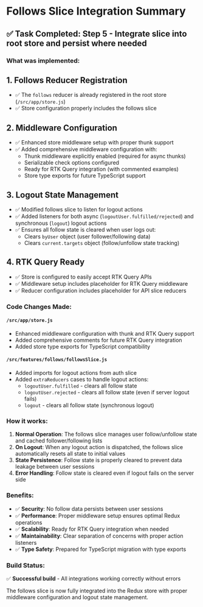 # Follows Slice Integration Summary

## ✅ Task Completed: Step 5 - Integrate slice into root store and persist where needed

### What was implemented:

## 1. **Follows Reducer Registration**
- ✅ The `follows` reducer is already registered in the root store (`/src/app/store.js`)
- ✅ Store configuration properly includes the follows slice

## 2. **Middleware Configuration**
- ✅ Enhanced store middleware setup with proper thunk support
- ✅ Added comprehensive middleware configuration with:
  - Thunk middleware explicitly enabled (required for async thunks)
  - Serializable check options configured
  - Ready for RTK Query integration (with commented examples)
  - Store type exports for future TypeScript support

## 3. **Logout State Management**
- ✅ Modified follows slice to listen for logout actions
- ✅ Added listeners for both async (`logoutUser.fulfilled/rejected`) and synchronous (`logout`) logout actions
- ✅ Ensures all follow state is cleared when user logs out:
  - Clears `byUser` object (user follower/following data)
  - Clears `current.targets` object (follow/unfollow state tracking)

## 4. **RTK Query Ready**
- ✅ Store is configured to easily accept RTK Query APIs
- ✅ Middleware setup includes placeholder for RTK Query middleware
- ✅ Reducer configuration includes placeholder for API slice reducers

### Code Changes Made:

#### `/src/app/store.js`
- Enhanced middleware configuration with thunk and RTK Query support
- Added comprehensive comments for future RTK Query integration
- Added store type exports for TypeScript compatibility

#### `/src/features/follows/followsSlice.js`
- Added imports for logout actions from auth slice
- Added `extraReducers` cases to handle logout actions:
  - `logoutUser.fulfilled` - clears all follow state
  - `logoutUser.rejected` - clears all follow state (even if server logout fails)
  - `logout` - clears all follow state (synchronous logout)

### How it works:

1. **Normal Operation**: The follows slice manages user follow/unfollow state and cached follower/following lists
2. **On Logout**: When any logout action is dispatched, the follows slice automatically resets all state to initial values
3. **State Persistence**: Follow state is properly cleared to prevent data leakage between user sessions
4. **Error Handling**: Follow state is cleared even if logout fails on the server side

### Benefits:

- ✅ **Security**: No follow data persists between user sessions
- ✅ **Performance**: Proper middleware setup ensures optimal Redux operations  
- ✅ **Scalability**: Ready for RTK Query integration when needed
- ✅ **Maintainability**: Clear separation of concerns with proper action listeners
- ✅ **Type Safety**: Prepared for TypeScript migration with type exports

### Build Status:
✅ **Successful build** - All integrations working correctly without errors

The follows slice is now fully integrated into the Redux store with proper middleware configuration and logout state management.

